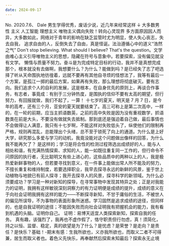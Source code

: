 ```yaml
---
date: 2024-09-17
---
```


No.
2020.7.6、
Dale
男生学得优秀，废话少说，近几年来经常这样 ↓
大多数男性
主义
人工智能
理想主义
唯物主义偶向失败！转向心灵现界
多方面原因因人而异，大多数如此，网络对于青年的影响在缺乏监管时尤为明显，使人失心丧志，失去自我，
追求自由的人，反倒失去了自由，真是怪诞。法治遵循心中的道义“浩然之气”
Don't stop believing. What should I believe? That's the question。文学由难心主义引导唯物主义的思想，隐藏在符号与意象中。若要探索，没有偏见就没有文学。
懒惰与质量不努力。奋斗是为完成特定目标的行动，我并不是真想完成那个，根本就没有去做啊，我想要什么？为什么？能做到吗？是已经失了志了吧选择了听从天命围执地彷徨着，远就不要再有其他自寻烦的怪想法了，我等有最后一个方案，是孤江一掷的最后方案，如果再有失败，那么理想将彻底破灭。要有志向。我们追求个人的自利的发展，这是根本，在自身优先的原则上，再谈合作事务，有志者，事竟成：有别于三分钟热度，是围执的信仰不要有太高的期望，但行努力，有回报就做，我们不起了，一算！
十七岁的夏天，明天是 7 月 7 日，是今年的高考，还有三个月，亚安的夏天就要结束了。高三可称上是第二次高中，一样的，在一轮的前期，应当主抓语数英，之前的高中失败是因为没有重视数学，抓语数类在前是大头，不要没有做就失去抵制。那到底还是强迫着自己做，最后事情也不会做得让人满意，我只有十七岁啊，不能这样对失败低头了，纵使他们的限制再严格，规则再混乱，总能理出个头绪，总不至于锁死了向上的通道。为什么是上好大学，研究那么多爱与学习的动机，我竟没能对这个问题做出像样的回答，为什么我不能再欠了？
是这样的；学习是将合性的检测过程筛选出成绩好的人，能与人相处和谐，有充满热情探索、求知的人，能一如既往重复同一工作的，但行命令不问原因的执行者，无比聪明又有些上进心的，这些品质中的两种以上的人，我是极热爱新鲜事物的人，但若要寻找到意义，在一件事上能做出常人所不能及的努力，不擅长重复和维持制度，若要选择职业，我早去探寻永远的新鲜的风景，鉴于世上动植物与地貌已有前人探寻；我开去探寻人的风景，探寻科学的新领域。为什么必须要成功？学习是一种对新知的探导，在寻常事物中发现其特异之处；正是对我能力的证明，我拥有这样敏锐深刻洞察力的有力证明便是成绩的提升，成绩的意义在于向社会证明我拥有这样的能力——不断探寻新知，不甘于庸俗的生活，不被世人的偏见所误导，不为事物的表面形象所迷惑。学习固然是追求成绩的途径，但同样的，也是自我证明的途径；不能因失败而向社会证明我有把握机会的能力，我有看到机遇的头脑。证明你自己。
证明：易博天适宜人类探索新知，探索自我的任务。
真有趣，该强烈了，我再也不虚作假了，恪守职责但行勿虑，真！须简化，持之以恒、监督、稳定，真的欲望是为了什么？是忧虑？是荣誉？是走向？是责任？是快乐？基础！-期末有感：生我所欲也，义亦我所欲也，而取义二者不可得兼，居生而取义者也。着色义先快乐，再奉献然后探索未知最后？探索永无止境
